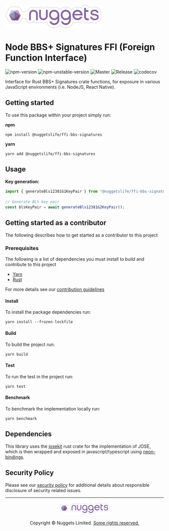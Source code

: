 [![Nuggets](./docs/assets/nuggets-logo.svg)](https://github.com/NuggetsLtd)

# Node BBS+ Signatures FFI (Foreign Function Interface)

![npm-version](https://badgen.net/npm/v/@nuggetslife/ffi-bbs-signatures)
![npm-unstable-version](https://badgen.net/npm/v/@nuggetslife/ffi-bbs-signatures/unstable)
![Master](https://github.com/NuggetsLtd/ffi-bbs-signatures/workflows/push-master/badge.svg)
![Release](https://github.com/NuggetsLtd/ffi-bbs-signatures/workflows/push-release/badge.svg)
![codecov](https://codecov.io/gh/NuggetsLtd/ffi-bbs-signatures/branch/master/graph/badge.svg)

Interface for Rust BBS+ Signatures crate functions, for exposure in various JavaScript environments (i.e. NodeJS, React Native).

## Getting started

To use this package within your project simply run:

**npm**

```
npm install @nuggetslife/ffi-bbs-signatures
```

**yarn**

```
yarn add @nuggetslife/ffi-bbs-signatures
```

## Usage

<!-- See the [sample](./sample) directory for a runnable demo. -->

**Key generation:**

```typescript
import { generateBls12381G1KeyPair } from "@nuggetslife/ffi-bbs-signatures";

// Generate BLS key pair
const blsKeyPair = await generateBls12381G2KeyPair();
```

## Getting started as a contributor

The following describes how to get started as a contributor to this project

### Prerequisites

The following is a list of dependencies you must install to build and contribute to this project

- [Yarn](https://yarnpkg.com/)
- [Rust](https://www.rust-lang.org/)

For more details see our [contribution guidelines](./docs/CONTRIBUTING.md)

#### Install

To install the package dependencies run:

```
yarn install --frozen-lockfile
```

#### Build

To build the project run:

```
yarn build
```

#### Test

To run the test in the project run:

```
yarn test
```

#### Benchmark

To benchmark the implementation locally run:

```
yarn benchmark
```

## Dependencies

This library uses the [josekit](https://crates.io/crates/josekit) rust crate for the implementation of JOSE, which is
then wrapped and exposed in javascript/typescript using [neon-bindings](https://github.com/neon-bindings/neon).

## Security Policy

Please see our [security policy](./SECURITY.md) for additional details about responsible disclosure of security related
issues.

---

<p align="center"><a href="https://nuggets.life" target="_blank"><img height="40px" src ="./docs/assets/nuggets-logo.svg"></a></p><p align="center">Copyright © Nuggets Limited. <a href="./LICENSE">Some rights reserved.</a></p>
